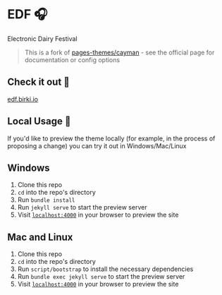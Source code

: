 # EDF 🎧

Electronic Dairy Festival

> This is a fork of [pages-themes/cayman](https://github.com/pages-themes/cayman) - see the official page for documentation or config options

## Check it out 🔗

[edf.birki.io](https://edf.birki.io)

## Local Usage 🔨

If you'd like to preview the theme locally (for example, in the process of proposing a change) you can try it out in Windows/Mac/Linux

## Windows

1. Clone this repo
2. `cd` into the repo's directory
3. Run `bundle install`
4. Run `jekyll serve` to start the preview server
5. Visit [`localhost:4000`](http://localhost:4000) in your browser to preview the site

## Mac and Linux

1. Clone this repo
2. `cd` into the repo's directory
3. Run `script/bootstrap` to install the necessary dependencies
4. Run `bundle exec jekyll serve` to start the preview server
5. Visit [`localhost:4000`](http://localhost:4000) in your browser to preview the site
